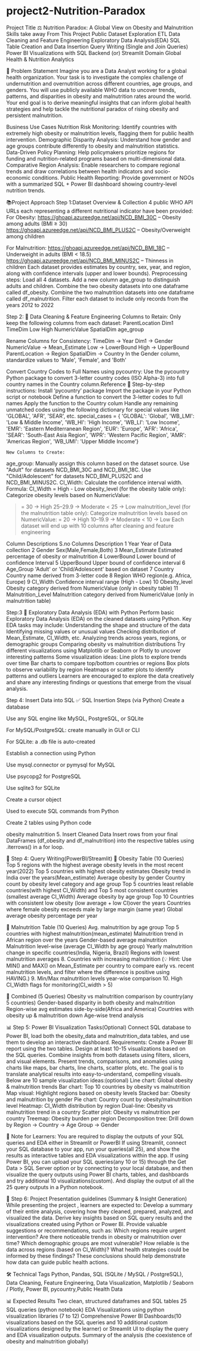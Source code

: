 # project2-Nutrition-Paradox
Project Title
⚖️ Nutrition Paradox: A Global View on Obesity and Malnutrition
Skills take away From This Project
Public Dataset Exploration
ETL
Data Cleaning and Feature Engineering
Exploratory Data Analysis(EDA)
SQL Table Creation and Data Insertion
Query Writing (Single and Join Queries)
Power BI Visualizations with SQL Backend (or) Streamlit
Domain
Global Health & Nutrition Analytics

📣 Problem Statement
Imagine you are a Data Analyst working for a global health organization. Your task is to investigate the complex challenge of undernutrition and overnutrition across different countries, age groups, and genders. You will use publicly available WHO data to uncover trends, patterns, and disparities in obesity and malnutrition rates around the world. Your end goal is to derive meaningful insights that can inform global health strategies and help tackle the nutritional paradox of rising obesity and persistent malnutrition.


Business Use Cases
Nutrition Risk Monitoring: Identify countries with extremely high obesity or malnutrition levels, flagging them for public health intervention.
Demographic Disparity Analysis: Understand how gender and age groups contribute differently to obesity and malnutrition statistics.
Data-Driven Policy Planning: Help policymakers prioritize regions for funding and nutrition-related programs based on multi-dimensional data.
Comparative Region Analysis: Enable researchers to compare regional trends and draw correlations between health indicators and socio-economic conditions.
Public Health Reporting: Provide government or NGOs with a summarized SQL + Power BI dashboard showing country-level nutrition trends.


📚Project Approach
Step 1:Dataset Overview & Collection
4 public WHO API URLs  each representing a different nutritional indicator have been provided:
For Obesity:
https://ghoapi.azureedge.net/api/NCD_BMI_30C – Obesity among adults (BMI ≥ 30)
https://ghoapi.azureedge.net/api/NCD_BMI_PLUS2C – Obesity/Overweight among children 

For Malnutrition:
https://ghoapi.azureedge.net/api/NCD_BMI_18C – Underweight in adults (BMI < 18.5)
https://ghoapi.azureedge.net/api/NCD_BMI_MINUS2C – Thinness in children
Each dataset provides estimates by country, sex, year, and region, along with confidence intervals (upper and lower bounds).
Preprocessing steps:
Load all 4 datasets.
Add a new column age_group to distinguish adults and children.
Combine the two obesity datasets into one dataframe called df_obesity.
Combine the two malnutrition datasets into one dataframe called df_malnutrition.
Filter each dataset to include only records from the years 2012 to 2022

Step 2: 🧹 Data Cleaning & Feature Engineering
Columns to Retain: 
Only keep the following columns from each dataset:
ParentLocation 
Dim1 
TimeDim 
Low 
High 
NumericValue
SpatialDim 
age_group

 Rename Columns for Consistency:
TimeDim → Year
Dim1 → Gender
NumericValue → Mean_Estimate
Low → LowerBound
High → UpperBound
ParentLocation → Region
SpatialDim → Country
In the Gender column, standardize values to 'Male', 'Female', and 'Both'

Convert Country Codes to Full Names using pycountry:
Use the pycountry Python package to convert 3-letter country codes (ISO Alpha-3) into full country names in the Country column.Reference
🔽 Step-by-step instructions:
Install ‘pycountry’ package 
Import the package in your Python script or notebook
Define a function to convert the 3-letter codes to full names
Apply the function to the Country colum
Handle any remaining unmatched codes using the following dictionary for special values like 'GLOBAL', 'AFR', 'SEAR', etc.
special_cases = {
                    'GLOBAL': 'Global',
                    'WB_LMI': 'Low & Middle Income',
                    'WB_HI': 'High Income',
                    'WB_LI': 'Low Income',
                    'EMR': 'Eastern Mediterranean Region',
                    'EUR': 'Europe',
                    'AFR': 'Africa',
                    'SEAR': 'South-East Asia Region',
                    'WPR': 'Western Pacific Region',
                    'AMR': 'Americas Region',
                    'WB_UMI': 'Upper Middle Income'}


	New Columns to Create:
age_group: Manually assign this column based on the dataset source.
Use "Adult" for datasets NCD_BMI_30C and NCD_BMI_18C.
Use "Child/Adolescent" for datasets NCD_BMI_PLUS2C and NCD_BMI_MINUS2C.
CI_Width: Calculate the confidence interval width.
Formula: CI_Width = High - Low
obesity_level (for the obesity table only):
Categorize obesity levels based on NumericValue:
>= 30 → High
25–29.9 → Moderate
< 25 → Low
malnutrition_level (for the malnutrition table only):
Categorize malnutrition levels based on NumericValue:
>= 20 → High
10–19.9 → Moderate
< 10 → Low
   Each dataset will end up with 10 columns after cleaning and feature engineering

Column Descriptions
S.no
Columns
Description
1
Year
Year of Data collection
2
Gender
Sex(Male,Female,Both)
3
Mean_Estimate
Estimated percentage of obesity or malnutrition
4
LowerBound
Lower bound of confidence Interval
5
UpperBound
Upper bound of confidence interval
6
Age_Group
'Adult' or 'Child/Adolescent' based on dataset
7
Country
Country name derived from 3-letter code 
8
Region
WHO region(e.g. Africa, Europe)
9
CI_Width
Confidence interval range (High - Low)
10
Obesity_level
Obesity category derived from NumericValue (only in obesity table)
11
Malnutrition_Level
Malnutrition category derived from NumericValue (only in malnutrition table)


Step:3 🧮 Exploratory Data Analysis (EDA) with Python
Perform basic Exploratory Data Analysis (EDA) on the cleaned datasets using Python.
Key EDA tasks may include:
Understanding the shape and structure of the data
Identifying missing values or unusual values
Checking distribution of Mean_Estimate, CI_Width, etc.
Analyzing trends across years, regions, or demographic groups
Comparing obesity vs malnutrition distributions
Try different visualizations using Matplotlib or Seaborn or Plotly to uncover interesting patterns 
Some visualization ideas:
Line plots to explore trends over time
Bar charts to compare top/bottom countries or regions
Box plots to observe variability by region
Heatmaps or scatter plots to identify patterns and outliers
Learners are encouraged to explore the data creatively and share any interesting findings or questions that emerge from the visual analysis.

Step 4: Insert Data into SQL
✅ SQL Insertion Steps (via Python)
Create a database


Use any SQL engine like MySQL, PostgreSQL, or SQLite


For MySQL/PostgreSQL: create manually in GUI or CLI


For SQLite: a .db file is auto-created


Establish a connection using Python


Use mysql.connector or pymysql for MySQL


Use psycopg2 for PostgreSQL


Use sqlite3 for SQLite


Create a cursor object


Used to execute SQL commands from Python


Create 2 tables using Python code


obesity 
malnutrition
      5.  Insert Cleaned Data
Insert rows from your final DataFrames (df_obesity and df_malnutrition) into the respective tables using .iterrows() in a for loop.


🔢 Step 4: Query Writing(PowerBI/Streamlit)
🧋 Obesity Table (10 Queries)
Top 5 regions with the highest average obesity levels in the most recent year(2022)
Top 5 countries with highest obesity estimates
Obesity trend in India over the years(Mean_estimate)
Average obesity by gender
Country count by obesity level category and age group
Top 5 countries least reliable countries(with highest CI_Width) and Top 5 most consistent countries (smallest average CI_Width)
Average obesity by age group
Top 10 Countries with consistent low obesity (low average + low CI)over the years
Countries where female obesity exceeds male by large margin (same       year)
Global average obesity percentage per year

👾 Malnutrition Table (10 Queries)
Avg. malnutrition by age group
Top 5 countries with highest malnutrition(mean_estimate)
Malnutrition trend in African region over the years
Gender-based average malnutrition
Malnutrition level-wise (average CI_Width by age group)
Yearly malnutrition change in specific countries(India, Nigeria, Brazil)
Regions with lowest malnutrition averages
8.       Countries with increasing malnutrition (💡 Hint: Use MIN() and MAX()   on Mean_Estimate per country to compare early vs. recent malnutrition levels, and filter where the difference is positive using HAVING.)
9.       Min/Max malnutrition levels year-wise comparison
10.      High CI_Width flags for monitoring(CI_width > 5)

🔗 Combined (5 Queries)
Obesity vs malnutrition comparison by country(any 5 countries)
Gender-based disparity in both obesity and malnutrition
Region-wise avg estimates side-by-side(Africa and America)
Countries with obesity up & malnutrition down
Age-wise trend analysis

📊 Step 5: Power BI Visualization Tasks(Optional)
Connect SQL database to Power BI, load both the obesity_data and malnutrition_data tables, and use them to develop an interactive dashboard.
	Requirements:
Create a Power BI report using the two tables.
Design at least 10-15 visualizations based on the SQL queries.
Combine insights from both datasets using filters, slicers, and visual elements.
Present trends, comparisons, and anomalies using charts like maps, bar charts, line charts, scatter plots, etc.
The goal is to translate analytical results into easy-to-understand, compelling visuals.
	Below are 10 sample visualization ideas:(optional)
Line chart: Global obesity & malnutrition trends
Bar chart: Top 10 countries by obesity vs malnutrition
Map visual: Highlight regions based on obesity levels
Stacked bar: Obesity and malnutrition by gender
Pie chart: Country count by obesity/malnutrition level
Heatmap: CI_Width distribution by region
Dual-line: Obesity vs malnutrition trend in a country
Scatter plot: Obesity vs malnutrition per country
Treemap: Obesity burden per region
Decomposition tree: Drill down by Region → Country → Age Group → Gender

📌 Note for Learners:
 You are required to display the outputs of your SQL queries and EDA either in Streamlit or PowerBI
If using Streamlit, connect your SQL database to your app, run your queries(all 25), and show the results as interactive tables and EDA visualizations within the app.
If using Power BI, you can upload your SQL queries(any 10 or 15) through the Get Data > SQL Server option or by connecting to your local database, and then visualize the query outputs using Power BI charts, tables, and dashboards and try additional 10 visualizations(custom). And display the output of all the 25 query outputs in a Python notebook.

🧾 Step 6: Project Presentation guidelines (Summary & Insight Generation)
While presenting the project , learners are expected to:
Develop a summary of their entire analysis, covering how they cleaned, prepared, analyzed, and visualized the data.
Derive key insights based on SQL query results and the visualizations created using Python or Power BI.
Provide valuable suggestions or recommendations, such as:
Which regions require urgent intervention?
Are there noticeable trends in obesity or malnutrition over time?
Which demographic groups are most vulnerable?
How reliable is the data across regions (based on CI_Width)?
What health strategies could be informed by these findings?
These conclusions should help demonstrate how data can guide public health actions.

🛠 Technical Tags
Python, Pandas, SQL (SQLite / MySQL / PostgreSQL), Data Cleaning, Feature Engineering, Data Visualization, Matplotlib / Seaborn / Plotly, Power BI, pycountry,Public Health Data

📊 Expected Results
Two clean, structured dataframes and SQL tables
25 SQL queries (python notebook)
EDA 
Visualizations using python visualization libraries (7 to 12)
Comprehensive Power BI Dashboards(10 visualizations based on the SQL queries and 10 additional custom visualizations designed by the learner) or Streamlit UI to display the query and EDA visualization outputs.
Summary of the analysis (the coexistence of obesity and malnutrition globally)
